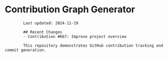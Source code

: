 # Contribution Graph Generator
            
            Last updated: 2024-11-19
            
            ## Recent Changes
            - Contribution #667: Improve project overview
            
            This repository demonstrates GitHub contribution tracking and commit generation.
        